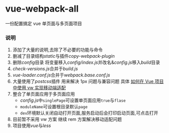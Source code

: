 # vue-webpack-all

一份配置搞定 vue 单页面与多页面项目

### 说明

1.  添加了大量的说明,去除了不必要的功能与命令
2.  删减了目录结构*static*与插件*copy-webpack-plugin*
3.  删除*config*目录 将变量移入*config/index.js*并改名&*config.js*移入*build*目录
4.  *check-versions.js*合并于*build.js*
5.  *vue-loader.conf.js*合并于*webpack.base.conf.js*
6.  大量使用了*postcss*插件 用来解决 1px 问题与兼容问题 具体 [如何在 Vue 项目中使用 vw 实现移动端适配](https://www.w3cplus.com/mobile/vw-layout-in-vue.html)
7.  整合了单页面应用于多页面应用
    *   *config.js*中`singlePage`可设置单页面应用`true`与`flase`
    *   `moduleName`可设置根目录默认`page`
    *   `dev`环境默认关闭自动打开页面,服务启动后会打印启动页面,可点击打开
8.  目前暂不采用 vw 方案 继续 rem 方案解决移动适配问题
9.  项目使用*vue*与*less*
